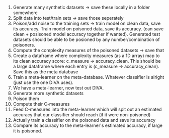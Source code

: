 1. Generate many synthetic datasets -> save these locally in a folder somewhere
2. Split data into test/train sets -> save those seperately
3. Poison/add noise to the training sets -> train model on clean data, save its accuracy. Train model on poisoned data, save its accuracy. (can save clean + posisoned model accuracy together if wanted). Generated test datasets should be able to be posioned by any number/combination of poisoners.
4. Compute the complexity measures of the poisoned datasets -> save that
5. Create a dataframe where complexity measures (as a 1D array) map to its clean accuracy score: c_measure -> accuracy_clean. This should be a large dataframe where each entry is (c_measure -> accuracy_clean). Save this as the meta database
6. Train a meta-learner on the meta-database. Whatever classifier is alright (just use the one DIVA uses).
7. We have a meta-learner, now test out DIVA.
8. Generate more synthetic datasets
9. Poison them
10. Compute their C-measures
11. Feed C-measures into the meta-learner which will spit out an estimated accuracy that our classifier should reach (if it were non-poisoned)
12. Actually train a classifier on the poisoned data and save its accuracy
13. Compare its accuracy to the meta-learner's estimated accuracy, if large it is poisoned.
